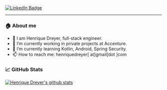 <div id="badges">
  <a href="https://www.linkedin.com/in/henrique-dreyer/">
    <img src="https://img.shields.io/badge/LinkedIn-blue?style=for-the-badge&logo=linkedin&logoColor=white" alt="LinkedIn Badge"/>
  </a>
</div>

---

### :house: About me 
- 👋 I am Henrique Dreyer, full-stack engineer.
- 🔭 I’m currently working in private projects at Accenture.
- 🌱 I’m currently learning Kotlin, Android, Spring Security.
- 📫 How to reach me: henriquedreyer[ at]gmail[dot ]com

### &#x1f4c8; GitHub Stats
[![Henrique Dreyer's github stats](https://github-readme-stats.vercel.app/api?username=HenriqueDreyer&show_icons=true&theme=radical)](https://github.com/anuraghazra/github-readme-stats)

<!--
**HenriqueDreyer/HenriqueDreyer** is a ✨ _special_ ✨ repository because its `README.md` (this file) appears on your GitHub profile.

Here are some ideas to get you started:

- 🔭 I’m currently working on ...
- 🌱 I’m currently learning ...
- 👯 I’m looking to collaborate on ...
- 🤔 I’m looking for help with ...
- 💬 Ask me about ...
- 📫 How to reach me: ...
- 😄 Pronouns: ...
- ⚡ Fun fact: ...
-->
